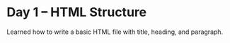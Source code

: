 # Day 1 – HTML Structure
Learned how to write a basic HTML file with title, heading, and paragraph.
